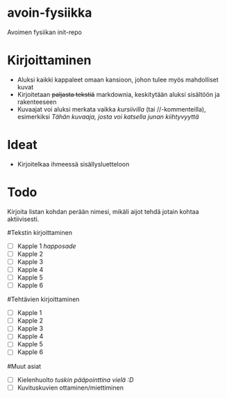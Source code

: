 avoin-fysiikka
==============

Avoimen fysiikan init-repo

Kirjoittaminen
==============

* Aluksi kaikki kappaleet omaan kansioon, johon tulee myös mahdolliset kuvat
* Kirjoitetaan ~~paljasta tekstiä~~ markdownia, keskitytään aluksi sisältöön ja rakenteeseen
* Kuvaajat voi aluksi merkata vaikka *kursiivilla* (tai //-kommenteilla), esimerkiksi *Tähän kuvaaja, josta voi katsella junan kiihtyvyyttä*

Ideat
=====

* Kirjoitelkaa ihmeessä sisällysluetteloon


Todo
====

Kirjoita listan kohdan perään nimesi, mikäli aijot tehdä jotain kohtaa aktiivisesti.

#Tekstin kirjoittaminen
- [ ] Kapple 1  *happosade*
- [ ] Kapple 2
- [ ] Kapple 3
- [ ] Kapple 4
- [ ] Kapple 5
- [ ] Kapple 6

#Tehtävien kirjoittaminen
- [ ] Kapple 1
- [ ] Kapple 2
- [ ] Kapple 3
- [ ] Kapple 4
- [ ] Kapple 5
- [ ] Kapple 6
 
#Muut asiat
- [ ] Kielenhuolto *tuskin pääpointtina vielä :D*
- [ ] Kuvituskuvien ottaminen/miettiminen
